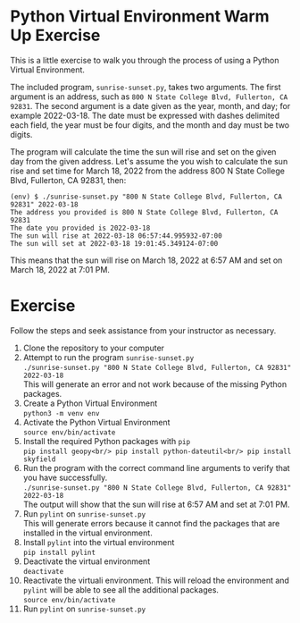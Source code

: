 
# Python Virtual Environment Warm Up Exercise

This is a little exercise to walk you through the process of using a Python Virtual Environment.

The included program, `sunrise-sunset.py`, takes two arguments. The first argument is an address, such as `800 N State College Blvd, Fullerton, CA 92831`. The second argument is a date given as the year, month, and day; for example 2022-03-18. The date must be expressed with dashes delimited each field, the year must be four digits, and the month and day must be two digits.

The program will calculate the time the sun will rise and set on the given day from the given address. Let's assume the you wish to calculate the sun rise and set time for March 18, 2022 from the address 800 N State College Blvd, Fullerton, CA 92831, then:
```
(env) $ ./sunrise-sunset.py "800 N State College Blvd, Fullerton, CA 92831" 2022-03-18
The address you provided is 800 N State College Blvd, Fullerton, CA 92831
The date you provided is 2022-03-18
The sun will rise at 2022-03-18 06:57:44.995932-07:00
The sun will set at 2022-03-18 19:01:45.349124-07:00
```
This means that the sun will rise on March 18, 2022 at 6:57 AM and set on March 18, 2022 at 7:01 PM.

# Exercise
Follow the steps and seek assistance from your instructor as necessary.

1. Clone the repository to your computer
1. Attempt to run the program `sunrise-sunset.py`<br/>
    `./sunrise-sunset.py "800 N State College Blvd, Fullerton, CA 92831" 2022-03-18`<br/>
    This will generate an error and not work because of the missing Python packages.
1. Create a Python Virtual Environment<br/>
    `python3 -m venv env`
1. Activate the Python Virtual Environment<br/>
    `source env/bin/activate`
1. Install the required Python packages with `pip`<br/>
    `pip install geopy<br/>
    pip install python-dateutil<br/>
    pip install skyfield`
1. Run the program with the correct command line arguments to verify that you have successfully.<br/>
    `./sunrise-sunset.py "800 N State College Blvd, Fullerton, CA 92831" 2022-03-18`<br/>
    The output will show that the sun will rise at 6:57 AM and set at 7:01 PM.
1. Run `pylint` on `sunrise-sunset.py`<br/>
    This will generate errors because it cannot find the packages that are installed in the virtual environment.
1. Install `pylint` into the virtual environment<br/>
    `pip install pylint`
1. Deactivate the virtual environment<br/>
    `deactivate`
1. Reactivate the virtuali environment. This will reload the environment and `pylint` will be able to see all the additional packages.<br/>
    `source env/bin/activate`
1. Run `pylint` on `sunrise-sunset.py`
